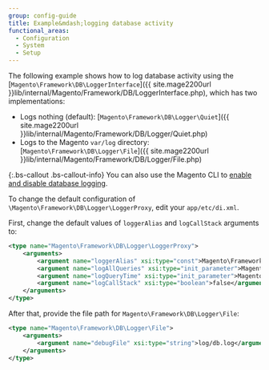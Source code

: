```yaml
---
group: config-guide
title: Example&mdash;logging database activity
functional_areas:
  - Configuration
  - System
  - Setup
---
```


The following example shows how to log database activity using the [`Magento\Framework\DB\LoggerInterface`]({{ site.mage2200url }}lib/internal/Magento/Framework/DB/LoggerInterface.php), which has two implementations:

*   Logs nothing (default): [`Magento\Framework\DB\Logger\Quiet`]({{ site.mage2200url }}lib/internal/Magento/Framework/DB/Logger/Quiet.php)
*   Logs to the Magento `var/log` directory: [`Magento\Framework\DB\Logger\File`]({{ site.mage2200url }}lib/internal/Magento/Framework/DB/Logger/File.php)

{:.bs-callout .bs-callout-info}
You can also use the Magento CLI to [enable and disable database logging]({{page.baseurl}}/config-guide/cli/logging.html#database-logging).

To change the default configuration of `\Magento\Framework\DB\Logger\LoggerProxy`, edit your `app/etc/di.xml`.

First, change the default values of `loggerAlias` and `logCallStack` arguments to:
```xml
<type name="Magento\Framework\DB\Logger\LoggerProxy">
    <arguments>
        <argument name="loggerAlias" xsi:type="const">Magento\Framework\DB\Logger\LoggerProxy::LOGGER_ALIAS_FILE</argument>
        <argument name="logAllQueries" xsi:type="init_parameter">Magento\Framework\Config\ConfigOptionsListConstants::CONFIG_PATH_DB_LOGGER_LOG_EVERYTHING</argument>
        <argument name="logQueryTime" xsi:type="init_parameter">Magento\Framework\Config\ConfigOptionsListConstants::CONFIG_PATH_DB_LOGGER_QUERY_TIME_THRESHOLD</argument>
        <argument name="logCallStack" xsi:type="boolean">false</argument>
    </arguments>
</type>
```

After that, provide the file path for `Magento\Framework\DB\Logger\File`:

```xml
<type name="Magento\Framework\DB\Logger\File">
    <arguments>
        <argument name="debugFile" xsi:type="string">log/db.log</argument>
    </arguments>
</type>
```
